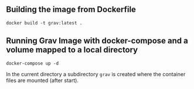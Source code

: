 ## Building the image from Dockerfile

```
docker build -t grav:latest .
```
## Running Grav Image with docker-compose and a volume mapped to a local directory

```docker-compose up -d```

In the current directory a subdirectory `grav` is created where the container files are mounted (after start).